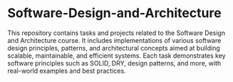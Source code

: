 # Software-Design-and-Architecture

This repository contains tasks and projects related to the Software Design and Architecture course. It includes implementations of various software design principles, patterns, and architectural concepts aimed at building scalable, maintainable, and efficient systems. Each task demonstrates key software principles such as SOLID, DRY, design patterns, and more, with real-world examples and best practices.
